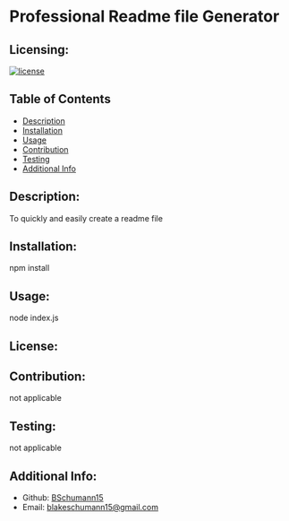 # Professional Readme file Generator
  ## Licensing:
  [![license](https://img.shields.io/badge/license--blue)](https://shields.io)

  ## Table of Contents 
  - [Description](#description)
  - [Installation](#installation)
  - [Usage](#usage)
  - [Contribution](#contribution)
  - [Testing](#testing)
  - [Additional Info](#additional-info)

  ## Description:
  To quickly and easily create a readme file

  ## Installation:
  npm install

  ## Usage:
  node index.js

  ## License:
  

  ## Contribution:
  not applicable

  ## Testing:
  not applicable

  ## Additional Info:
  - Github: [BSchumann15](https://github.com/BSchumann15)
  - Email: blakeschumann15@gmail.com 
